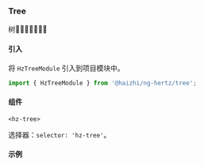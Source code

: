 ### Tree

树🌲🌲🎄🎄🎄🎄🎄

#### 引入
 将 `HzTreeModule` 引入到项目模块中。

```ts
import { HzTreeModule } from '@haizhi/ng-hertz/tree';
```

#### 组件
`<hz-tree>`

选择器：`selector: 'hz-tree'`。

#### 示例
